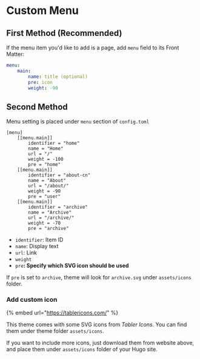 # Custom Menu

## First Method \(Recommended\)

If the menu item you'd like to add is a page, add `menu` field to its Front Matter:

```yaml
menu: 
    main:
        name: title (optional)
        pre: icon
        weight: -90
```

## Second Method

Menu setting is placed under `menu` section of `config.toml`

```text
[menu]
    [[menu.main]]
        identifier = "home"
        name = "Home"
        url = "/"
        weight = -100
        pre = "home"
    [[menu.main]]
        identifier = "about-cn"
        name = "About"
        url = "/about/"
        weight = -90
        pre = "user"
    [[menu.main]]
        identifier = "archive"
        name = "Archive"
        url = "/archive/"
        weight = -70
        pre = "archive"
```

* `identifier`: Item ID
* `name`: Display text
* `url`: Link
* `weight`
* `pre`**: Specify which SVG icon should be used**

If `pre` is set to `archive`, theme will look for `archive.svg` under `assets/icons` folder.

### Add custom icon

{% embed url="https://tablericons.com/" %}

This theme comes with some SVG icons from _Tabler Icons_. You can find them under theme folder `assets/icons`.

If you want to include more icons, just download them from website above, and place them under `assets/icons` folder of your Hugo site.


